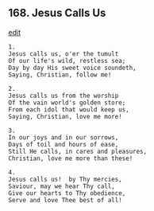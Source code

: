 
## 168.  Jesus Calls Us
[edit](https://docs.google.com/document/d/1O1dMdx%2D_IAS_HYUHmZBYNE8ZBzawVO0Y/edit?mode=html)



    1.
    Jesus calls us, o'er the tumult
    Of our life's wild, restless sea;
    Day by day His sweet voice soundeth,
    Saying, Christian, follow me!

    2.
    Jesus calls us from the worship
    Of the vain world's golden store;
    From each idol that would keep us,
    Saying, Christian, love me more!

    3.
    In our joys and in our sorrows,
    Days of toil and hours of ease,
    Still He calls, in cares and pleasures,
    Christian, love me more than these!

    4.
    Jesus calls us!  by Thy mercies,
    Saviour, may we hear Thy call,
    Give our hearts to Thy obedience,
    Serve and love Thee best of all!
